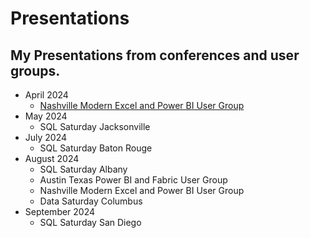 # Presentations

## My Presentations from conferences and user groups.

* April 2024
  * [Nashville Modern Excel and Power BI User Group](https://github.com/thedaxshepherd/Presentations/blob/main/Events/UserGroups/2024/April/ExcelPowerBI/Nash2024_DataModeling_ExcelPowerBI.pdf)
* May 2024
  *  SQL Saturday Jacksonville
* July 2024
  * SQL Saturday Baton Rouge
* August 2024
  * SQL Saturday Albany
  * Austin Texas Power BI and Fabric User Group
  * Nashville Modern Excel and Power BI User Group
  * Data Saturday Columbus
* September 2024
  * SQL Saturday San Diego
